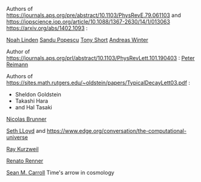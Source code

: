 Authors of https://journals.aps.org/pre/abstract/10.1103/PhysRevE.79.061103 and https://iopscience.iop.org/article/10.1088/1367-2630/14/1/013063 https://arxiv.org/abs/1402.1093 :

[Noah Linden](https://www.bristol.ac.uk/people/person/Noah-Linden-1435609e-8b7f-469e-a8bc-e2f7be32b26e/)
[Sandu Popescu](https://www.bristol.ac.uk/people/person/Sandu-Popescu-116c0382-0974-432c-a3cb-8b68e19a7fea/)
[Tony Short](https://www.bristol.ac.uk/people/person/Tony-Short-2df6a2c6-2d96-4197-9be9-99867e52aada/)
[Andreas Winter](https://webs.uab.cat/giq/member/andreas-winter/)

Author of https://journals.aps.org/prl/abstract/10.1103/PhysRevLett.101.190403 :
[Peter Reimann](https://www.physik.uni-bielefeld.de/~reimann/)

Authors of https://sites.math.rutgers.edu/~oldstein/papers/TypicalDecayLett03.pdf :
* Sheldon Goldstein
* Takashi Hara
* and Hal Tasaki

[Nicolas Brunner](https://www.unige.ch/gap/qic/theory/team/nicolas-brunner)

[Seth LLoyd](https://nl.wikipedia.org/wiki/Seth_Lloyd) and https://www.edge.org/conversation/the-computational-universe

[Ray Kurzweil](https://www.edge.org/conversation/the-intelligent-universe)

[Renato Renner](https://itp.phys.ethz.ch/people/person-detail.html?persid=59275)

[Sean M. Carroll](https://en.wikipedia.org/wiki/Sean_M._Carroll) Time's arrow in cosmology